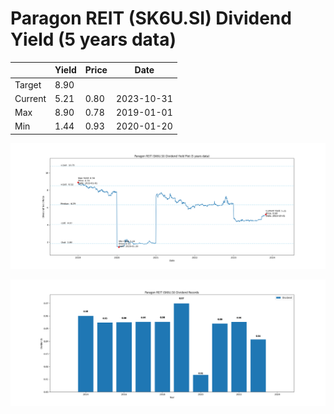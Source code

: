 # Paragon REIT (SK6U.SI) Dividend Yield (5 years data)

|     | Yield   | Price | Date       |
|-----|---------|-------|------------|
| Target | 8.90 |  |  |
| Current | 5.21 | 0.80  | 2023-10-31 |
| Max | 8.90 | 0.78  | 2019-01-01 |
| Min | 1.44 | 0.93  | 2020-01-20 |

![Plot of Dividend Yield for Paragon REIT (SK6U.SI)](SK6U_div_5.png)

![Plot of Annual Dividend Per Unit for Paragon REIT (SK6U.SI)](SK6U_yearly_dpu.png)
